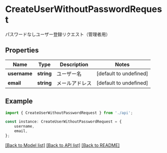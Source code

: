 # CreateUserWithoutPasswordRequest

パスワードなしユーザー登録リクエスト（管理者用）

## Properties

Name | Type | Description | Notes
------------ | ------------- | ------------- | -------------
**username** | **string** | ユーザー名 | [default to undefined]
**email** | **string** | メールアドレス | [default to undefined]

## Example

```typescript
import { CreateUserWithoutPasswordRequest } from './api';

const instance: CreateUserWithoutPasswordRequest = {
    username,
    email,
};
```

[[Back to Model list]](../README.md#documentation-for-models) [[Back to API list]](../README.md#documentation-for-api-endpoints) [[Back to README]](../README.md)
